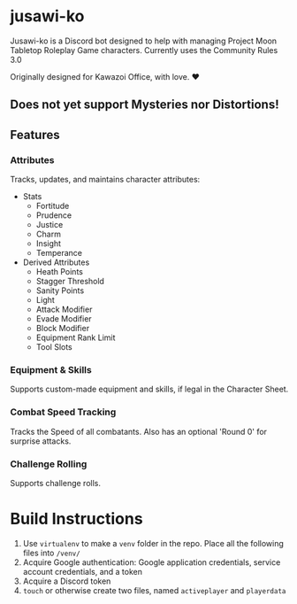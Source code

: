 # jusawi-ko
Jusawi-ko is a Discord bot designed to help with managing Project Moon Tabletop Roleplay Game characters.
Currently uses the Community Rules 3.0

Originally designed for Kawazoi Office, with love. ❤️

## Does not yet support Mysteries nor Distortions!

## Features

### Attributes

Tracks, updates, and maintains character attributes:

- Stats
  - Fortitude
  - Prudence
  - Justice
  - Charm
  - Insight
  - Temperance
- Derived Attributes
  - Heath Points
  - Stagger Threshold
  - Sanity Points
  - Light
  - Attack Modifier
  - Evade Modifier
  - Block Modifier
  - Equipment Rank Limit
  - Tool Slots

### Equipment & Skills

Supports custom-made equipment and skills, if legal in the Character Sheet.

### Combat Speed Tracking

Tracks the Speed of all combatants. Also has an optional 'Round 0' for surprise attacks.

### Challenge Rolling

Supports challenge rolls.

# Build Instructions
1. Use `virtualenv` to make a `venv` folder in the repo. Place all the following files into `/venv/`
2. Acquire Google authentication: Google application credentials, service account credentials, and a token
3. Acquire a Discord token
4. `touch` or otherwise create two files, named `activeplayer` and `playerdata`
